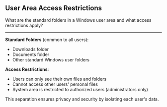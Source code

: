 ## User Area Access Restrictions

What are the standard folders in a Windows user area and what access restrictions apply?

---

**Standard Folders** (common to all users):
- Downloads folder
- Documents folder
- Other standard Windows user folders

**Access Restrictions**:
- Users can only see their own files and folders
- Cannot access other users' personal files
- System area is restricted to authorized users (administrators only)

This separation ensures privacy and security by isolating each user's data.

